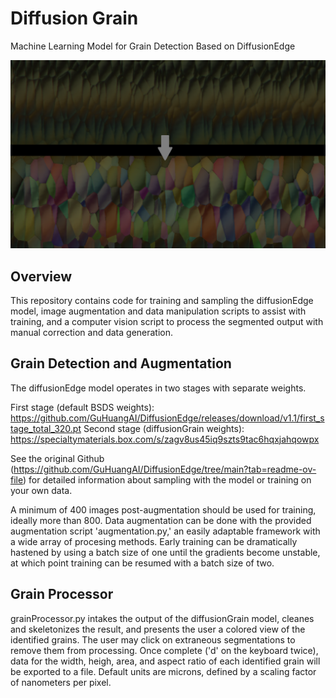 # Diffusion Grain
Machine Learning Model for Grain Detection Based on DiffusionEdge 

![grainExample](/assets/fullImg_testFiber1_1.png)

## Overview

This repository contains code for training and sampling the diffusionEdge model, image augmentation and data manipulation scripts to assist with training, and a computer vision script to process the segmented output with manual correction and data generation. 

## Grain Detection and Augmentation

The diffusionEdge model operates in two stages with separate weights. 

First stage (default BSDS weights): https://github.com/GuHuangAI/DiffusionEdge/releases/download/v1.1/first_stage_total_320.pt
Second stage (diffusionGrain weights): https://specialtymaterials.box.com/s/zagv8us45iq9szts9tac6hqxjahqowpx


See the original Github (https://github.com/GuHuangAI/DiffusionEdge/tree/main?tab=readme-ov-file) for detailed information about sampling with the model or training on your own data. 

A minimum of 400 images post-augmentation should be used for training, ideally more than 800. Data augmentation can be done with the provided augmentation script 'augmentation.py,' an easily adaptable framework with a wide array of procesing methods. Early training can be dramatically hastened by using a batch size of one until the gradients become unstable, at which point training can be resumed with a batch size of two. 

## Grain Processor

grainProcessor.py intakes the output of the diffusionGrain model, cleanes and skeletonizes the result, and presents the user a colored view of the identified grains. The user may click on extraneous segmentations to remove them from processing. Once complete ('d' on the keyboard twice), data for the width, heigh, area, and aspect ratio of each identified grain will be exported to a file. Default units are microns, defined by a scaling factor of nanometers per pixel. 